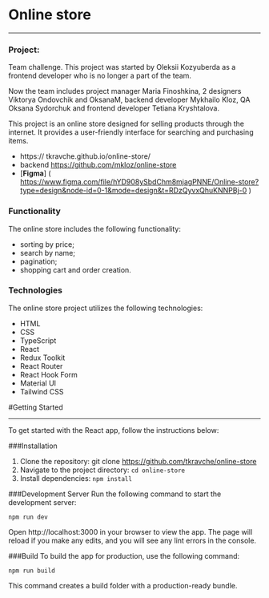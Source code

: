 # Online store

---

### Project:

Team challenge.
This project was started by Oleksii Kozyuberda as a frontend developer who is no longer a part of the team.

Now the team includes project manager Maria Finoshkina, 2 designers Viktorya Ondovchik and OksanaM, backend developer Mykhailo Kloz, QA Oksana Sydorchuk and frontend developer Tetiana Kryshtalova.

This project is an online store designed for selling products through the internet. It provides a user-friendly interface for searching and purchasing items.

- https:// tkravche.github.io/online-store/
- backend https://github.com/mkloz/online-store
- [**Figma**] ( https://www.figma.com/file/hYD908ySbdChm8mjagPNNE/Online-store?type=design&node-id=0-1&mode=design&t=RDzQyvxQhuKNNPBj-0 )

### Functionality

The online store includes the following functionality:

- sorting by price;
- search by name;
- pagination;
- shopping cart and order creation.

### Technologies

The online store project utilizes the following technologies:

- HTML
- CSS
- TypeScript
- React
- Redux Toolkit
- React Router
- React Hook Form
- Material UI
- Tailwind CSS

#Getting Started

---

To get started with the React app, follow the instructions below:

###Installation

1. Clone the repository: git clone https://github.com/tkravche/online-store
2. Navigate to the project directory: `cd online-store`
3. Install dependencies: `npm install`

###Development Server
Run the following command to start the development server:

```
npm run dev
```

Open http://localhost:3000 in your browser to view the app. The page will reload if you make any edits, and you will see any lint errors in the console.

###Build
To build the app for production, use the following command:

```
npm run build
```

This command creates a build folder with a production-ready bundle.
